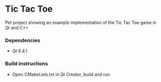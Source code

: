 # Tic Tac Toe

Pet project showing an example implementation of the Tic Tac Toe game in Qt and C++

### Dependencies

* Qt 6.4.1

### Build instructions

* Open CMakeLists.txt in Qt Creator, build and run

